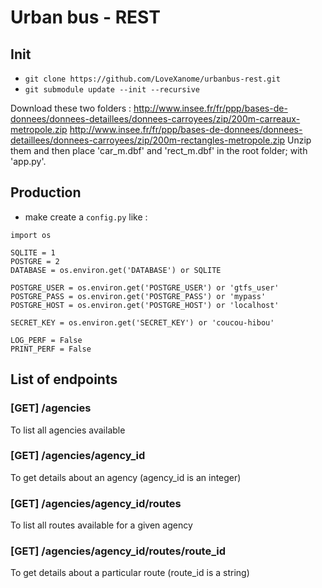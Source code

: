 # Urban bus - REST

## Init

* `git clone https://github.com/LoveXanome/urbanbus-rest.git`
* `git submodule update --init --recursive`

Download these two folders : 
http://www.insee.fr/fr/ppp/bases-de-donnees/donnees-detaillees/donnees-carroyees/zip/200m-carreaux-metropole.zip
http://www.insee.fr/fr/ppp/bases-de-donnees/donnees-detaillees/donnees-carroyees/zip/200m-rectangles-metropole.zip
Unzip them and then place 'car_m.dbf' and 'rect_m.dbf' in the root folder; with 'app.py'.

## Production

* make create a `config.py` like :
```
import os

SQLITE = 1
POSTGRE = 2
DATABASE = os.environ.get('DATABASE') or SQLITE

POSTGRE_USER = os.environ.get('POSTGRE_USER') or 'gtfs_user'
POSTGRE_PASS = os.environ.get('POSTGRE_PASS') or 'mypass'
POSTGRE_HOST = os.environ.get('POSTGRE_HOST') or 'localhost'

SECRET_KEY = os.environ.get('SECRET_KEY') or 'coucou-hibou'

LOG_PERF = False
PRINT_PERF = False
```

## List of endpoints
### [GET] /agencies
To list all agencies available

### [GET] /agencies/agency_id
To get details about an agency (agency_id is an integer)

### [GET] /agencies/agency_id/routes
To list all routes available for a given agency

### [GET] /agencies/agency_id/routes/route_id
To get details about a particular route (route_id is a string)
